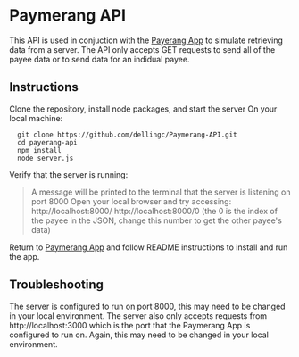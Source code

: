 # Paymerang API

This API is used in conjuction with the [Payerang App](https://github.com/dellingc/paymerang-app) to simulate retrieving data from a server. The API only accepts GET requests to send all of the payee data or to send data for an indidual payee.

## Instructions
Clone the repository, install node packages, and start the server
On your local machine:
```
  git clone https://github.com/dellingc/Paymerang-API.git
  cd payerang-api
  npm install
  node server.js
```

Verify that the server is running:

> A message will be printed to the terminal that the server is listening on port 8000
Open your local browser and try accessing:
    http://localhost:8000/
    http://localhost:8000/0 (the 0 is the index of the payee in the JSON, change this number to get the other payee's data)
    
Return to [Paymerang App](https://github.com/dellingc/paymerang-app) and follow README instructions to install and run the app.


## Troubleshooting
The server is configured to run on port 8000, this may need to be changed in your local environment. The server also only accepts requests from http://localhost:3000 which is the port that the Paymerang App is configured to run on. Again, this may need to be changed in your local environment.
